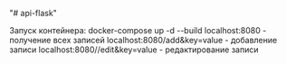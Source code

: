"# api-flask" 

Запуск контейнера: docker-compose up -d --build
localhost:8080 - получение всех записей 
localhost:8080/add&key=value - добавление записи
localhost:8080/<id>/edit&key=value - редактирование записи